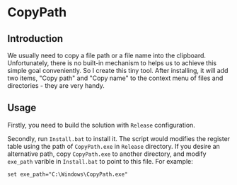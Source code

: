 # CopyPath

## Introduction

We usually need to copy a file path or a file name into the clipboard. Unfortunately, there is no built-in mechanism to helps us to achieve this simple goal conveniently. So I create this tiny tool. After installing, it will add two items, "Copy path" and "Copy name" to the context menu of files and directories - they are very handy. 

## Usage 

Firstly, you need to build the solution with `Release` configuration.

Secondly, run `Install.bat` to install it. The script would modifies the register table using the path of `CopyPath.exe` in `Release` directory. If you desire an alternative path, copy `CopyPath.exe` to another directory, and modify `exe_path` varible in `Install.bat` to point to this file. For example:
```
set exe_path="C:\Windows\CopyPath.exe"
```
